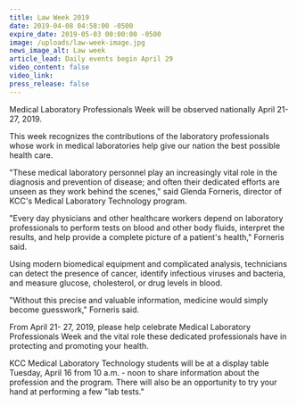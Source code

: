 ```yaml
---
title: Law Week 2019
date: 2019-04-08 04:58:00 -0500
expire_date: 2019-05-03 00:00:00 -0500
image: /uploads/law-week-image.jpg
news_image_alt: Law week
article_lead: Daily events begin April 29
video_content: false
video_link:
press_release: false
---
```


Medical Laboratory Professionals Week will be observed nationally April 21-27, 2019.&nbsp;

This week recognizes the contributions of the laboratory professionals whose work in medical laboratories help give our nation the best possible health care.&nbsp;

"These medical laboratory personnel play an increasingly vital role in the diagnosis and prevention of disease; and often their dedicated efforts are unseen as they work behind the scenes," said Glenda Forneris, director of KCC's Medical Laboratory Technology program.

"Every day physicians and other healthcare workers depend on laboratory professionals to perform tests on blood and other body fluids, interpret the results, and help provide a complete picture of a patient's health," Forneris said.&nbsp;

Using modern biomedical equipment and complicated analysis, technicians can detect the presence of cancer, identify infectious viruses and bacteria, and measure glucose, cholesterol, or drug levels in blood.

"Without this precise and valuable information, medicine would simply become guesswork," Forneris said.

From April 21- 27, 2019, please help celebrate Medical Laboratory Professionals Week and the vital role these dedicated professionals have in protecting and promoting your health.

KCC Medical Laboratory Technology students will be at a display table Tuesday, April 16 from 10 a.m. - noon to share information about the profession and the program. There will also be an opportunity to try your hand at performing a few "lab tests."

&nbsp;